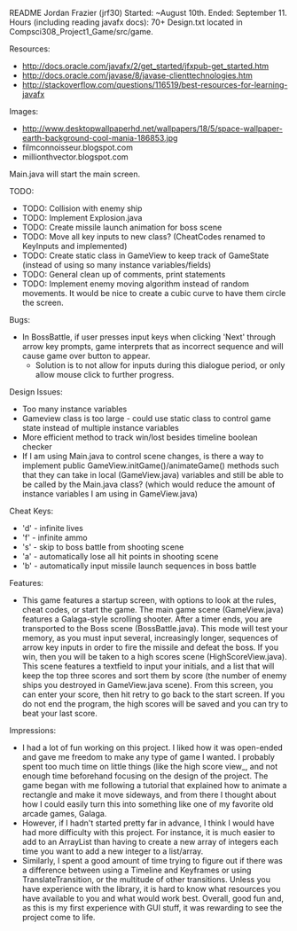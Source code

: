 README
Jordan Frazier (jrf30)
Started: ~August 10th. Ended: September 11.
Hours (including reading javafx docs): 70+
Design.txt located in Compsci308_Project1_Game/src/game.

Resources:
- http://docs.oracle.com/javafx/2/get_started/jfxpub-get_started.htm
- http://docs.oracle.com/javase/8/javase-clienttechnologies.htm
- http://stackoverflow.com/questions/116519/best-resources-for-learning-javafx

Images:
- http://www.desktopwallpaperhd.net/wallpapers/18/5/space-wallpaper-earth-background-cool-mania-186853.jpg
- filmconnoisseur.blogspot.com
- millionthvector.blogspot.com

Main.java will start the main screen.

TODO: 
- TODO: Collision with enemy ship
- TODO: Implement Explosion.java
- TODO: Create missile launch animation for boss scene
- TODO: Move all key inputs to new class? (CheatCodes renamed to KeyInputs and implemented)
- TODO: Create static class in GameView to keep track of GameState (instead of using so many instance variables/fields)
- TODO: General clean up of comments, print statements
- TODO: Implement enemy moving algorithm instead of random movements. It would be nice to create a cubic curve to have them circle the screen. 

Bugs:
- In BossBattle, if user presses input keys when clicking 'Next' through arrow key prompts, game interprets that as 
incorrect sequence and will cause game over button to appear.
  - Solution is to not allow for inputs during this dialogue period, or only allow mouse
    click to further progress. 

Design Issues: 
- Too many instance variables
- Gameview class is too large - could use static class to control game state instead of multiple instance variables
- More efficient method to track win/lost besides timeline boolean checker
- If I am using Main.java to control scene changes, is there a way to implement public GameView.initGame()/animateGame() 
methods such that they can take in local (GameView.java) variables and still be able to be called by the Main.java class? 
(which would reduce the amount of instance variables I am using in GameView.java)

Cheat Keys:
- 'd' - infinite lives 
- 'f' - infinite ammo
- 's' - skip to boss battle from shooting scene
- 'a' - automatically lose all hit points in shooting scene
- 'b' - automatically input missile launch sequences in boss battle

Features:
- This game features a startup screen, with options to look at the rules, cheat codes, or start the game.
The main game scene (GameView.java) features a Galaga-style scrolling shooter. After a timer ends,
you are transported to the Boss scene (BossBattle.java). This mode will test your memory, as
you must input several, increasingly longer, sequences of arrow key inputs in order to fire the 
missile and defeat the boss. If you win, then you will be taken to a high scores scene (HighScoreView.java).
This scene features a textfield to input your initials, and a list that will keep the top three scores
and sort them by score (the number of enemy ships you destroyed in GameView.java scene). From this screen,
you can enter your score, then hit retry to go back to the start screen. If you do not end the program,
the high scores will be saved and you can try to beat your last score. 

Impressions:
- I had a lot of fun working on this project. I liked how it was open-ended and gave me freedom to make any type of 
game I wanted. I probably spent too much time on little things (like the high score view_, and not enough time beforehand 
focusing on the design of the project. The game began with me following a tutorial that explained how to animate
a rectangle and make it move sideways, and from there I thought about how I could easily turn this
into something like one of my favorite old arcade games, Galaga. 
- However, if I hadn't started pretty far in advance, I think I would have had more difficulty with this project.
For instance, it is much easier to add to an ArrayList than having to create a new array of integers each time 
you want to add a new integer to a list/array. 
- Similarly, I spent a good amount of time trying to figure out if there was a difference between using a Timeline
and Keyframes or using TranslateTransition, or the multitude of other transitions. Unless you have experience
with the library, it is hard to know what resources you have available to you and what would work best.
Overall, good fun and, as this is my first experience with GUI stuff, it was rewarding to see the project
come to life. 
